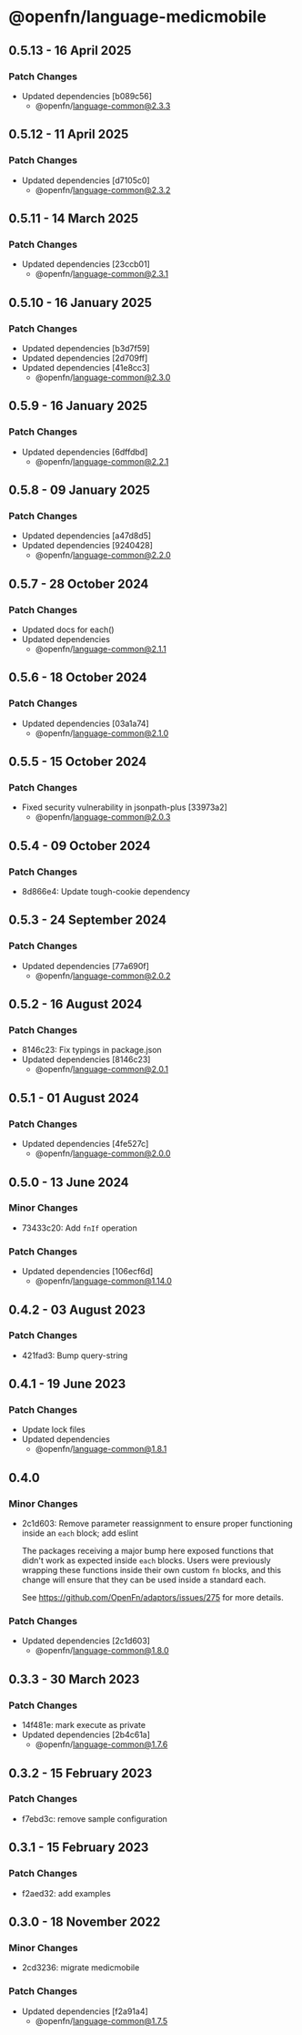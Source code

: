 # @openfn/language-medicmobile

## 0.5.13 - 16 April 2025

### Patch Changes

* Updated dependencies \[b089c56]
  * @openfn/language-common@2.3.3

## 0.5.12 - 11 April 2025

### Patch Changes

* Updated dependencies \[d7105c0]
  * @openfn/language-common@2.3.2

## 0.5.11 - 14 March 2025

### Patch Changes

* Updated dependencies \[23ccb01]
  * @openfn/language-common@2.3.1

## 0.5.10 - 16 January 2025

### Patch Changes

* Updated dependencies \[b3d7f59]
* Updated dependencies \[2d709ff]
* Updated dependencies \[41e8cc3]
  * @openfn/language-common@2.3.0

## 0.5.9 - 16 January 2025

### Patch Changes

* Updated dependencies \[6dffdbd]
  * @openfn/language-common@2.2.1

## 0.5.8 - 09 January 2025

### Patch Changes

* Updated dependencies \[a47d8d5]
* Updated dependencies \[9240428]
  * @openfn/language-common@2.2.0

## 0.5.7 - 28 October 2024

### Patch Changes

* Updated docs for each()
* Updated dependencies
  * @openfn/language-common@2.1.1

## 0.5.6 - 18 October 2024

### Patch Changes

* Updated dependencies \[03a1a74]
  * @openfn/language-common@2.1.0

## 0.5.5 - 15 October 2024

### Patch Changes

* Fixed security vulnerability in jsonpath-plus \[33973a2]
  * @openfn/language-common@2.0.3

## 0.5.4 - 09 October 2024

### Patch Changes

* 8d866e4: Update tough-cookie dependency

## 0.5.3 - 24 September 2024

### Patch Changes

* Updated dependencies \[77a690f]
  * @openfn/language-common@2.0.2

## 0.5.2 - 16 August 2024

### Patch Changes

* 8146c23: Fix typings in package.json
* Updated dependencies \[8146c23]
  * @openfn/language-common@2.0.1

## 0.5.1 - 01 August 2024

### Patch Changes

* Updated dependencies \[4fe527c]
  * @openfn/language-common@2.0.0

## 0.5.0 - 13 June 2024

### Minor Changes

* 73433c20: Add `fnIf` operation

### Patch Changes

* Updated dependencies \[106ecf6d]
  * @openfn/language-common@1.14.0

## 0.4.2 - 03 August 2023

### Patch Changes

* 421fad3: Bump query-string

## 0.4.1 - 19 June 2023

### Patch Changes

* Update lock files
* Updated dependencies
  * @openfn/language-common@1.8.1

## 0.4.0

### Minor Changes

* 2c1d603: Remove parameter reassignment to ensure proper functioning inside an
  `each` block; add eslint

  The packages receiving a major bump here exposed functions that didn't work as
  expected inside `each` blocks. Users were previously wrapping these functions
  inside their own custom `fn` blocks, and this change will ensure that they can
  be used inside a standard each.

  See https://github.com/OpenFn/adaptors/issues/275 for more details.

### Patch Changes

* Updated dependencies \[2c1d603]
  * @openfn/language-common@1.8.0

## 0.3.3 - 30 March 2023

### Patch Changes

* 14f481e: mark execute as private
* Updated dependencies \[2b4c61a]
  * @openfn/language-common@1.7.6

## 0.3.2 - 15 February 2023

### Patch Changes

* f7ebd3c: remove sample configuration

## 0.3.1 - 15 February 2023

### Patch Changes

* f2aed32: add examples

## 0.3.0 - 18 November 2022

### Minor Changes

* 2cd3236: migrate medicmobile

### Patch Changes

* Updated dependencies \[f2a91a4]
  * @openfn/language-common@1.7.5
